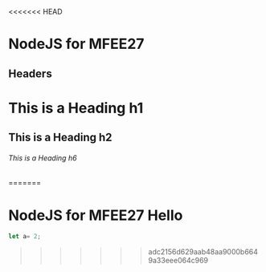 <<<<<<< HEAD
# NodeJS for MFEE27 

## Headers

# This is a Heading h1
## This is a Heading h2 
###### This is a Heading h6
=======
# NodeJS for MFEE27  Hello

``` javascript 
let a= 2;
```
>>>>>>> adc2156d629aab48aa9000b6649a33eee064c969
